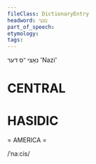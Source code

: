 ```yaml
---
fileClass: DictionaryEntry
headword: נאַצי
part_of_speech: 
etymology: 
tags: 
---
```

נאַצי
־ס
דער
'Nazi'

CENTRAL
========

HASIDIC
=======
= AMERICA = 

/ˈnaːcis/